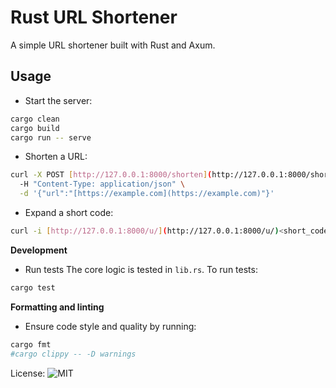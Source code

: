 # Rust URL Shortener

A simple URL shortener built with Rust and Axum.

## Usage

- Start the server:

```bash
cargo clean
cargo build
cargo run -- serve
```
- Shorten a URL:
```bash
curl -X POST [http://127.0.0.1:8000/shorten](http://127.0.0.1:8000/shorten) \
  -H "Content-Type: application/json" \
  -d '{"url":"[https://example.com](https://example.com)"}'
```
- Expand a short code:
```bash
curl -i [http://127.0.0.1:8000/u/](http://127.0.0.1:8000/u/)<short_code>
```
**Development**
- Run tests
The core logic is tested in `lib.rs`. To run tests:
```bash
cargo test
```
**Formatting and linting**
- Ensure code style and quality by running:
```bash
cargo fmt
#cargo clippy -- -D warnings
```
License: ![MIT](./LICENSE)
